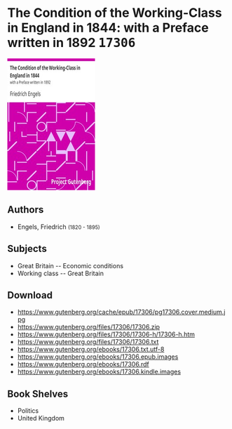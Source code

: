 # The Condition of the Working-Class in England in 1844: with a Preface written in 1892 <kbd>17306</kbd>

![](./cover.medium.jpg "")

## Authors


 - Engels, Friedrich <small>(1820 - 1895)</small>

## Subjects


 - Great Britain -- Economic conditions
 - Working class -- Great Britain

## Download


 - https://www.gutenberg.org/cache/epub/17306/pg17306.cover.medium.jpg
 - https://www.gutenberg.org/files/17306/17306.zip
 - https://www.gutenberg.org/files/17306/17306-h/17306-h.htm
 - https://www.gutenberg.org/files/17306/17306.txt
 - https://www.gutenberg.org/ebooks/17306.txt.utf-8
 - https://www.gutenberg.org/ebooks/17306.epub.images
 - https://www.gutenberg.org/ebooks/17306.rdf
 - https://www.gutenberg.org/ebooks/17306.kindle.images

## Book Shelves


 - Politics
 - United Kingdom
